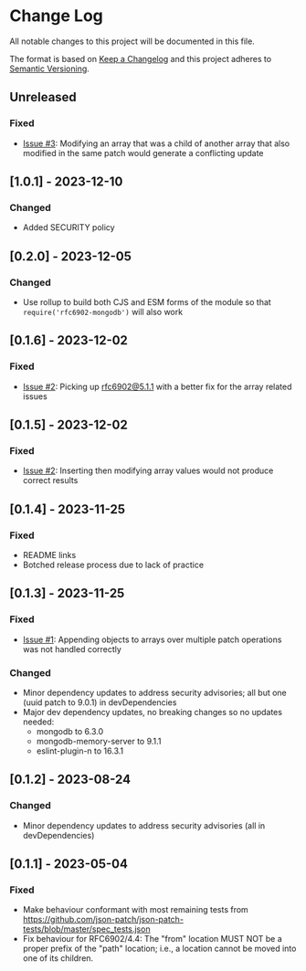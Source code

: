 
# Change Log
All notable changes to this project will be documented in this file.
 
The format is based on [Keep a Changelog](http://keepachangelog.com/)
and this project adheres to [Semantic Versioning](http://semver.org/).

## Unreleased
  
### Fixed
- [Issue #3](https://github.com/mrcranky/rfc6902-mongodb/issues/3): Modifying an array that was a child of another array that also modified in the same patch would generate a conflicting update


## [1.0.1] - 2023-12-10

### Changed
- Added SECURITY policy

## [0.2.0] - 2023-12-05

### Changed
- Use rollup to build both CJS and ESM forms of the module so that 
`require('rfc6902-mongodb')` will also work
 
## [0.1.6] - 2023-12-02
  
### Fixed
- [Issue #2](https://github.com/mrcranky/rfc6902-mongodb/issues/2): Picking up rfc6902@5.1.1 with a better fix for the array related issues
 
## [0.1.5] - 2023-12-02
  
### Fixed
- [Issue #2](https://github.com/mrcranky/rfc6902-mongodb/issues/2): Inserting then modifying array values would not produce correct results

## [0.1.4] - 2023-11-25

### Fixed
- README links
- Botched release process due to lack of practice
 
## [0.1.3] - 2023-11-25
  
### Fixed
- [Issue #1](https://github.com/mrcranky/rfc6902-mongodb/issues/1): Appending objects to arrays over multiple patch operations was not handled correctly

### Changed
- Minor dependency updates to address security advisories; all but one (uuid patch to 9.0.1) in devDependencies
- Major dev dependency updates, no breaking changes so no updates needed:
    - mongodb to 6.3.0
    - mongodb-memory-server to 9.1.1
    - eslint-plugin-n to 16.3.1
 
## [0.1.2] - 2023-08-24
  
### Changed
- Minor dependency updates to address security advisories (all in devDependencies)
 
## [0.1.1] - 2023-05-04
 
### Fixed
- Make behaviour conformant with most remaining tests from https://github.com/json-patch/json-patch-tests/blob/master/spec_tests.json
- Fix behaviour for RFC6902/4.4: The "from" location MUST NOT be a proper prefix of the "path" location; i.e., a location cannot be moved into one of its children.
 
